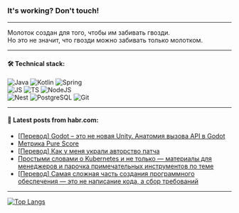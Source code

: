### It's working? Don't touch!

---
Молоток создан для того, чтобы им забивать гвозди. <br>
Но это не значит, что гвозди можно забивать только молотком.

---

#### 🛠️ Technical stack:

![Java](https://img.shields.io/badge/Java-informational?logo=Oracle&style=flat&logoColor=white&color=FF4500)
![Kotlin](https://img.shields.io/badge/Kotlin-informational?logo=Kotlin&style=flat&logoColor=white&color=774D97)
![Spring](https://img.shields.io/badge/SpringBoot-informational?logo=SpringBoot&style=flat&logoColor=white&color=6DB33F) <br>
![JS](https://img.shields.io/badge/JS-informational?logo=javaScript&style=flat&logoColor=black&color=F7Df1E)
![TS](https://img.shields.io/badge/TypeScript-informational?logo=typeScript&style=flat&logoColor=black&color=0667A8)
![NodeJS](https://img.shields.io/badge/NodeJS-informational?logo=node.js&style=flat&logoColor=white&color=70A760) <br>
![Nest](https://img.shields.io/badge/NestJS-informational?logo=NestJS&style=flat&logoColor=white&color=E0234E)
![PostgreSQL](https://img.shields.io/badge/PostgreSQL-informational?logo=PostgreSQL&style=flat&logoColor=white&color=DAA520)
![Git](https://img.shields.io/badge/Git-informational?logo=git&style=flat&logoColor=white&color=778899)

___

#### 💬 Latest posts from habr.com:

<!-- BLOG-POST-LIST:START -->
- [[Перевод] Godot – это не новая Unity. Анатомия вызова API в Godot](https://habr.com/ru/articles/763988/?utm_source=habrahabr&utm_medium=rss&utm_campaign=763988)
- [Метрика Pure Score](https://habr.com/ru/articles/763984/?utm_source=habrahabr&utm_medium=rss&utm_campaign=763984)
- [[Перевод] Как у меня украли авторство патча](https://habr.com/ru/articles/763960/?utm_source=habrahabr&utm_medium=rss&utm_campaign=763960)
- [Простыми словами о Kubernetes и не только — материалы для менеджеров и парочка примечательных инструментов по теме](https://habr.com/ru/companies/beeline_cloud/articles/763934/?utm_source=habrahabr&utm_medium=rss&utm_campaign=763934)
- [[Перевод] Самая сложная часть создания программного обеспечения — это не написание кода, а сбор требований](https://habr.com/ru/articles/763888/?utm_source=habrahabr&utm_medium=rss&utm_campaign=763888)
<!-- BLOG-POST-LIST:END -->

---
[![Top Langs](https://github-readme-stats-git-master-advtsetting-gmailcom.vercel.app/api/top-langs/?username=zloylis&langs_count=10&hide_title=false&title_color=e6edf3&size_weight=0.5&count_weight=0.5&layout=compact&hide_border=true&theme=dracula)](https://github.com/zloylis)

<!-- ![GitHub stats](https://github-readme-stats-git-master-advtsetting-gmailcom.vercel.app/api?username=zloylis&show_icons=true&hide_border=true&theme=dracula&hide_title=true&include_all_commits=true&count_private=true&hide=contribs&hide_rank=true) -->
